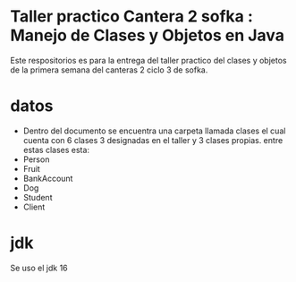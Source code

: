 # Taller practico Cantera 2 sofka : Manejo de Clases y Objetos en Java

Este respositorios es para la entrega del taller practico del clases y objetos de la primera semana del canteras 2 ciclo 3 de sofka.

# datos
- Dentro del documento se encuentra una carpeta llamada clases el cual cuenta con 6 clases 3 designadas en el taller y 3 clases propias.
entre estas clases esta: 
- Person
- Fruit
- BankAccount
- Dog
- Student
- Client


# jdk
Se uso el jdk 16